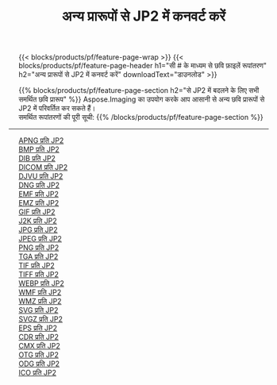 ﻿---
title: अन्य प्रारूपों से JP2 में कनवर्ट करें 
weight: 3920
url: /hi/java/conversion/to/jp2 
lang: hi
langdirlevel: 2
locales: zh-hans,ja,it,ru,de,es,fr,nl,id,lt,pl,pt,vi,tr,ko,zh-hant,ar,hi,th,sv,cs,uk,he
description: Aspose.Imaging का उपयोग करके आप अन्य प्रारूपों से JP2 में आसानी से रूपांतरित कर सकते हैं
---

{{< blocks/products/pf/feature-page-wrap >}}
{{< blocks/products/pf/feature-page-header h1="सी # के माध्यम से छवि फ़ाइलें रूपांतरण" h2="अन्य प्रारूपों से JP2 में कनवर्ट करें" downloadText="डाउनलोड" >}}


{{% blocks/products/pf/feature-page-section  h2="से JP2 में बदलने के लिए सभी समर्थित छवि प्रारूप" %}}
Aspose.Imaging का उपयोग करके आप आसानी से अन्य छवि प्रारूपों से JP2 में परिवर्तित कर सकते हैं।
<br/>
समर्थित रूपांतरणों की पूरी सूची:
{{% /blocks/products/pf/feature-page-section %}}
<div class="container-fluid productfamilypage bg-gray">
    <div class="convertypes bg-gray agp-content section">
        <div class="container">
		<hr style="margin-left:-20px;"/>
		<div class="row other-converters">
		    <div class='col-md-2 other-converter remove-lp remove-rp'><a href="/imaging/hi/java/conversion/apng-to-jp2" >APNG प्रति JP2</a></div>
<div class='col-md-2 other-converter remove-lp remove-rp'><a href="/imaging/hi/java/conversion/bmp-to-jp2" >BMP प्रति JP2</a></div>
<div class='col-md-2 other-converter remove-lp remove-rp'><a href="/imaging/hi/java/conversion/dib-to-jp2" >DIB प्रति JP2</a></div>
<div class='col-md-2 other-converter remove-lp remove-rp'><a href="/imaging/hi/java/conversion/dicom-to-jp2" >DICOM प्रति JP2</a></div>
<div class='col-md-2 other-converter remove-lp remove-rp'><a href="/imaging/hi/java/conversion/djvu-to-jp2" >DJVU प्रति JP2</a></div>
<div class='col-md-2 other-converter remove-lp remove-rp'><a href="/imaging/hi/java/conversion/dng-to-jp2" >DNG प्रति JP2</a></div>
<div class='col-md-2 other-converter remove-lp remove-rp'><a href="/imaging/hi/java/conversion/emf-to-jp2" >EMF प्रति JP2</a></div>
<div class='col-md-2 other-converter remove-lp remove-rp'><a href="/imaging/hi/java/conversion/emz-to-jp2" >EMZ प्रति JP2</a></div>
<div class='col-md-2 other-converter remove-lp remove-rp'><a href="/imaging/hi/java/conversion/gif-to-jp2" >GIF प्रति JP2</a></div>
<div class='col-md-2 other-converter remove-lp remove-rp'><a href="/imaging/hi/java/conversion/j2k-to-jp2" >J2K प्रति JP2</a></div>
<div class='col-md-2 other-converter remove-lp remove-rp'><a href="/imaging/hi/java/conversion/jpg-to-jp2" >JPG प्रति JP2</a></div>
<div class='col-md-2 other-converter remove-lp remove-rp'><a href="/imaging/hi/java/conversion/jpeg-to-jp2" >JPEG प्रति JP2</a></div>
<div class='col-md-2 other-converter remove-lp remove-rp'><a href="/imaging/hi/java/conversion/png-to-jp2" >PNG प्रति JP2</a></div>
<div class='col-md-2 other-converter remove-lp remove-rp'><a href="/imaging/hi/java/conversion/tga-to-jp2" >TGA प्रति JP2</a></div>
<div class='col-md-2 other-converter remove-lp remove-rp'><a href="/imaging/hi/java/conversion/tif-to-jp2" >TIF प्रति JP2</a></div>
<div class='col-md-2 other-converter remove-lp remove-rp'><a href="/imaging/hi/java/conversion/tiff-to-jp2" >TIFF प्रति JP2</a></div>
<div class='col-md-2 other-converter remove-lp remove-rp'><a href="/imaging/hi/java/conversion/webp-to-jp2" >WEBP प्रति JP2</a></div>
<div class='col-md-2 other-converter remove-lp remove-rp'><a href="/imaging/hi/java/conversion/wmf-to-jp2" >WMF प्रति JP2</a></div>
<div class='col-md-2 other-converter remove-lp remove-rp'><a href="/imaging/hi/java/conversion/wmz-to-jp2" >WMZ प्रति JP2</a></div>
<div class='col-md-2 other-converter remove-lp remove-rp'><a href="/imaging/hi/java/conversion/svg-to-jp2" >SVG प्रति JP2</a></div>
<div class='col-md-2 other-converter remove-lp remove-rp'><a href="/imaging/hi/java/conversion/svgz-to-jp2" >SVGZ प्रति JP2</a></div>
<div class='col-md-2 other-converter remove-lp remove-rp'><a href="/imaging/hi/java/conversion/eps-to-jp2" >EPS प्रति JP2</a></div>
<div class='col-md-2 other-converter remove-lp remove-rp'><a href="/imaging/hi/java/conversion/cdr-to-jp2" >CDR प्रति JP2</a></div>
<div class='col-md-2 other-converter remove-lp remove-rp'><a href="/imaging/hi/java/conversion/cmx-to-jp2" >CMX प्रति JP2</a></div>
<div class='col-md-2 other-converter remove-lp remove-rp'><a href="/imaging/hi/java/conversion/otg-to-jp2" >OTG प्रति JP2</a></div>
<div class='col-md-2 other-converter remove-lp remove-rp'><a href="/imaging/hi/java/conversion/odg-to-jp2" >ODG प्रति JP2</a></div>
<div class='col-md-2 other-converter remove-lp remove-rp'><a href="/imaging/hi/java/conversion/ico-to-jp2" >ICO प्रति JP2</a></div>
                </div>
        </div>
    </div>
</div>
<br/>

